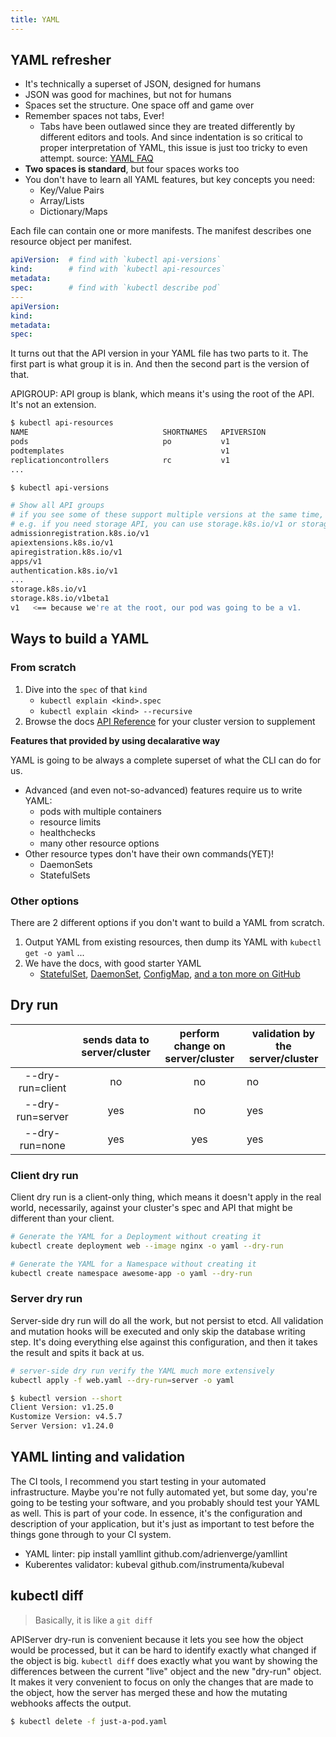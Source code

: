 ```yaml
---
title: YAML
---
```



## YAML refresher

- It's technically a superset of JSON, designed for humans
- JSON was good for machines, but not for humans
- Spaces set the structure. One space off and game over
- Remember spaces not tabs, Ever!
    - Tabs have been outlawed since they are treated differently by different editors and tools. And since indentation is so critical to proper interpretation of YAML, this issue is just too tricky to even attempt. source: [YAML FAQ](http://yaml.org/faq.html)
- **Two spaces is standard**, but four spaces works too
- You don't have to learn all YAML features, but key concepts you need:
    - Key/Value Pairs
    - Array/Lists
    - Dictionary/Maps



Each file can contain one or more manifests. The manifest describes one resource object per manifest.
```yaml
apiVersion:  # find with `kubectl api-versions`
kind:        # find with `kubectl api-resources`
metadata:
spec:        # find with `kubectl describe pod`
---
apiVersion:
kind:
metadata:
spec:
```


It turns out that the API version in your YAML file has two parts to it. The first part is what group it is in. And then the second part is the version of that.

APIGROUP: API group is blank, which means it's using the root of the API. It's not an extension.


```bash
$ kubectl api-resources
NAME                              SHORTNAMES   APIVERSION                             NAMESPACED   KIND
pods                              po           v1                                     true         Pod
podtemplates                                   v1                                     true         PodTemplate
replicationcontrollers            rc           v1                                     true         ReplicationController
...
```



```bash
$ kubectl api-versions 

# Show all API groups
# if you see some of these support multiple versions at the same time, and this is for backwards compatibility.
# e.g. if you need storage API, you can use storage.k8s.io/v1 or storage.k8s.io/v1beta1
admissionregistration.k8s.io/v1
apiextensions.k8s.io/v1
apiregistration.k8s.io/v1
apps/v1
authentication.k8s.io/v1
...
storage.k8s.io/v1
storage.k8s.io/v1beta1
v1   <== because we're at the root, our pod was going to be a v1.
```

## Ways to build a YAML

### From scratch

1. Dive into the `spec` of that `kind`
    -   `kubectl explain <kind>.spec`
    -   `kubectl explain <kind> --recursive`
2. Browse the docs [API Reference](https://kubernetes.io/docs/reference/kubernetes-api/) for your cluster version to supplement

**Features that provided by using decalarative way**

YAML is going to be always a complete superset of what the CLI can do for us.
- Advanced (and even not-so-advanced) features require us to write YAML:
    - pods with multiple containers
    - resource limits
    - healthchecks
    - many other resource options
- Other resource types don't have their own commands(YET)!
    - DaemonSets
    - StatefulSets


### Other options

There are 2 different options if you don't want to build a YAML from scratch.

1. Output YAML from existing resources, then dump its YAML with `kubectl get -o yaml` ...
2. We have the docs, with good starter YAML
    -   [StatefulSet](https://kubernetes.io/docs/tutorials/stateful-application/basic-stateful-set/#creating-a-statefulset), [DaemonSet](https://kubernetes.io/docs/concepts/workloads/controllers/daemonset/#create-a-daemonset), [ConfigMap](https://kubernetes.io/docs/tasks/configure-pod-container/configure-pod-configmap/#create-a-configmap), [and a ton more on GitHub](https://github.com/kubernetes/website/tree/master/content/en/examples)



## Dry run 

|                  | sends data to server/cluster | perform change on server/cluster | validation by the server/cluster |
|:----------------:|:----------------------------:|:--------------------------------:|----------------------------------|
| --dry-run=client |              no              |                no                |                no                |
| --dry-run=server |              yes             |                no                |                yes               |
| --dry-run=none   |              yes             |                yes               |                yes               |


### Client dry run

Client dry run is a client-only thing, which means it doesn't apply in the real world, necessarily, against your cluster's spec and API that might be different than your client.

```bash
# Generate the YAML for a Deployment without creating it
kubectl create deployment web --image nginx -o yaml --dry-run

# Generate the YAML for a Namespace without creating it
kubectl create namespace awesome-app -o yaml --dry-run
```


### Server dry run

Server-side dry run will do all the work, but not persist to etcd. All validation and mutation hooks will be executed and only skip the database writing step. It's doing everything else against this configuration, and then it takes the result and spits it back at us.

```bash
# server-side dry run verify the YAML much more extensively
kubectl apply -f web.yaml --dry-run=server -o yaml
```

```bash
$ kubectl version --short 
Client Version: v1.25.0
Kustomize Version: v4.5.7
Server Version: v1.24.0
```


## YAML linting and validation
The CI tools, I recommend you start testing in your automated infrastructure. Maybe you're not fully automated yet, but some day, you're going to be testing your software, and you probably should test your YAML as well. This is part of your code. In essence, it's the configuration and description of your application, but it's just as important to test before the things gone through to your CI system.
- YAML linter: pip install yamllint github.com/adrienverge/yamllint
- Kuberentes validator: kubeval github.com/instrumenta/kubeval

## kubectl diff

> Basically, it is like a `git diff`

APIServer dry-run is convenient because it lets you see how the object would be processed, but it can be hard to identify exactly what changed if the object is big. `kubectl diff` does exactly what you want by showing the differences between the current "live" object and the new "dry-run" object. It makes it very convenient to focus on only the changes that are made to the object, how the server has merged these and how the mutating webhooks affects the output.

```bash
$ kubectl delete -f just-a-pod.yaml
```